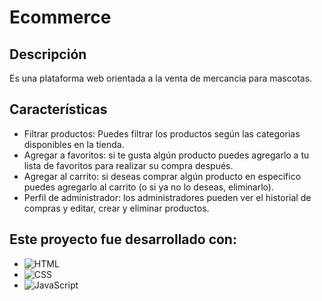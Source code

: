 # Ecommerce

## Descripción

Es una plataforma web orientada a la venta de mercancia para mascotas.

## Características

- Filtrar productos: Puedes filtrar los productos según las categorias disponibles en la tienda.
- Agregar a favoritos: si te gusta algún producto puedes agregarlo a tu lista de favoritos para realizar su compra después.
- Agregar al carrito: si deseas comprar algún producto en especifico puedes agregarlo al carrito (o si ya no lo deseas, eliminarlo).
- Perfil de administrador: los administradores pueden ver el historial de compras y editar, crear y eliminar productos.

## Este proyecto fue desarrollado con:

- ![HTML](https://img.shields.io/badge/HTML5-E34F26?style=for-the-badge&logo=html5&logoColor=white)
- ![CSS](https://img.shields.io/badge/CSS3-1572B6?style=for-the-badge&logo=css3&logoColor=white)
- ![JavaScript](https://img.shields.io/badge/JavaScript-F7DF1E?style=for-the-badge&logo=javascript&logoColor=black)
